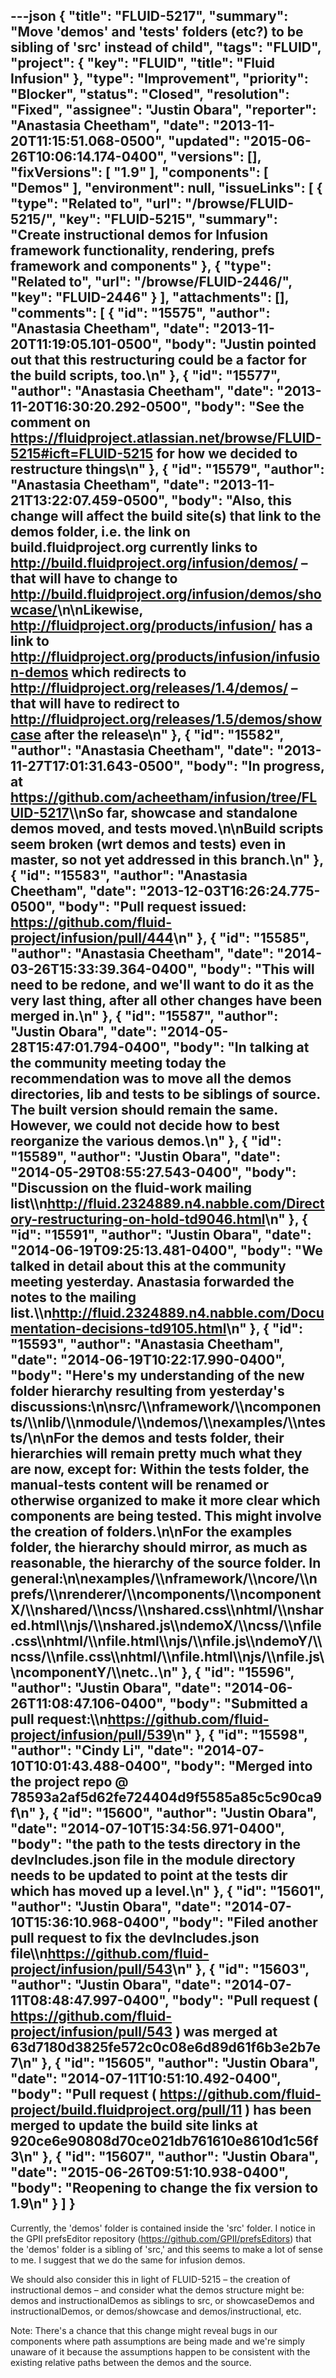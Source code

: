 ---json
{
  "title": "FLUID-5217",
  "summary": "Move 'demos' and 'tests' folders (etc?) to be sibling of 'src' instead of child",
  "tags": "FLUID",
  "project": {
    "key": "FLUID",
    "title": "Fluid Infusion"
  },
  "type": "Improvement",
  "priority": "Blocker",
  "status": "Closed",
  "resolution": "Fixed",
  "assignee": "Justin Obara",
  "reporter": "Anastasia Cheetham",
  "date": "2013-11-20T11:15:51.068-0500",
  "updated": "2015-06-26T10:06:14.174-0400",
  "versions": [],
  "fixVersions": [
    "1.9"
  ],
  "components": [
    "Demos"
  ],
  "environment": null,
  "issueLinks": [
    {
      "type": "Related to",
      "url": "/browse/FLUID-5215/",
      "key": "FLUID-5215",
      "summary": "Create instructional demos for Infusion framework functionality, rendering, prefs framework and components"
    },
    {
      "type": "Related to",
      "url": "/browse/FLUID-2446/",
      "key": "FLUID-2446"
    }
  ],
  "attachments": [],
  "comments": [
    {
      "id": "15575",
      "author": "Anastasia Cheetham",
      "date": "2013-11-20T11:19:05.101-0500",
      "body": "Justin pointed out that this restructuring could be a factor for the build scripts, too.\n"
    },
    {
      "id": "15577",
      "author": "Anastasia Cheetham",
      "date": "2013-11-20T16:30:20.292-0500",
      "body": "See the comment on <https://fluidproject.atlassian.net/browse/FLUID-5215#icft=FLUID-5215> for how we decided to restructure things\n"
    },
    {
      "id": "15579",
      "author": "Anastasia Cheetham",
      "date": "2013-11-21T13:22:07.459-0500",
      "body": "Also, this change will affect the build site(s) that link to the demos folder, i.e. the link on build.fluidproject.org currently links to <http://build.fluidproject.org/infusion/demos/> – that will have to change to <http://build.fluidproject.org/infusion/demos/showcase/>\n\nLikewise, <http://fluidproject.org/products/infusion/> has a link to <http://fluidproject.org/products/infusion/infusion-demos> which redirects to <http://fluidproject.org/releases/1.4/demos/> – that will have to redirect to <http://fluidproject.org/releases/1.5/demos/showcase> after the release\n"
    },
    {
      "id": "15582",
      "author": "Anastasia Cheetham",
      "date": "2013-11-27T17:01:31.643-0500",
      "body": "In progress, at <https://github.com/acheetham/infusion/tree/FLUID-5217>\\\nSo far, showcase and standalone demos moved, and tests moved.\n\nBuild scripts seem broken (wrt demos and tests) even in master, so not yet addressed in this branch.\n"
    },
    {
      "id": "15583",
      "author": "Anastasia Cheetham",
      "date": "2013-12-03T16:26:24.775-0500",
      "body": "Pull request issued: <https://github.com/fluid-project/infusion/pull/444>\n"
    },
    {
      "id": "15585",
      "author": "Anastasia Cheetham",
      "date": "2014-03-26T15:33:39.364-0400",
      "body": "This will need to be redone, and we'll want to do it as the very last thing, after all other changes have been merged in.\n"
    },
    {
      "id": "15587",
      "author": "Justin Obara",
      "date": "2014-05-28T15:47:01.794-0400",
      "body": "In talking at the community meeting today the recommendation was to move all the demos directories, lib and tests to be siblings of source. The built version should remain the same. However, we could not decide how to best reorganize the various demos.\n"
    },
    {
      "id": "15589",
      "author": "Justin Obara",
      "date": "2014-05-29T08:55:27.543-0400",
      "body": "Discussion on the fluid-work mailing list\\\n<http://fluid.2324889.n4.nabble.com/Directory-restructuring-on-hold-td9046.html>\n"
    },
    {
      "id": "15591",
      "author": "Justin Obara",
      "date": "2014-06-19T09:25:13.481-0400",
      "body": "We talked in detail about this at the community meeting yesterday. Anastasia forwarded the notes to the mailing list.\\\n<http://fluid.2324889.n4.nabble.com/Documentation-decisions-td9105.html>\n"
    },
    {
      "id": "15593",
      "author": "Anastasia Cheetham",
      "date": "2014-06-19T10:22:17.990-0400",
      "body": "Here's my understanding of the new folder hierarchy resulting from yesterday's discussions:\n\nsrc/\\\nframework/\\\ncomponents/\\\nlib/\\\nmodule/\\\ndemos/\\\nexamples/\\\ntests/\n\nFor the demos and tests folder, their hierarchies will remain pretty much what they are now, except for: Within the tests folder, the manual-tests content will be renamed or otherwise organized to make it more clear which components are being tested. This might involve the creation of folders.\n\nFor the examples folder, the hierarchy should mirror, as much as reasonable, the hierarchy of the source folder. In general:\n\nexamples/\\\nframework/\\\ncore/\\\nprefs/\\\nrenderer/\\\ncomponents/\\\ncomponentX/\\\nshared/\\\ncss/\\\nshared.css\\\nhtml/\\\nshared.html\\\njs/\\\nshared.js\\\ndemoX/\\\ncss/\\\nfile.css\\\nhtml/\\\nfile.html\\\njs/\\\nfile.js\\\ndemoY/\\\ncss/\\\nfile.css\\\nhtml/\\\nfile.html\\\njs/\\\nfile.js\\\ncomponentY/\\\netc..\n"
    },
    {
      "id": "15596",
      "author": "Justin Obara",
      "date": "2014-06-26T11:08:47.106-0400",
      "body": "Submitted a pull request:\\\n<https://github.com/fluid-project/infusion/pull/539>\n"
    },
    {
      "id": "15598",
      "author": "Cindy Li",
      "date": "2014-07-10T10:01:43.488-0400",
      "body": "Merged into the project repo @ 78593a2af5d62fe724404d9f5585a85c5c90ca9f\n"
    },
    {
      "id": "15600",
      "author": "Justin Obara",
      "date": "2014-07-10T15:34:56.971-0400",
      "body": "the path to the tests directory in the devIncludes.json file in the module directory needs to be updated to point at the tests dir which has moved up a level.\n"
    },
    {
      "id": "15601",
      "author": "Justin Obara",
      "date": "2014-07-10T15:36:10.968-0400",
      "body": "Filed another pull request to fix the devIncludes.json file\\\n<https://github.com/fluid-project/infusion/pull/543>\n"
    },
    {
      "id": "15603",
      "author": "Justin Obara",
      "date": "2014-07-11T08:48:47.997-0400",
      "body": "Pull request ( <https://github.com/fluid-project/infusion/pull/543> ) was merged at 63d7180d3825fe572c0c08e6d89d61f6b3e2b7e7\n"
    },
    {
      "id": "15605",
      "author": "Justin Obara",
      "date": "2014-07-11T10:51:10.492-0400",
      "body": "Pull request ( <https://github.com/fluid-project/build.fluidproject.org/pull/11> ) has been merged to update the build site links at 920ce6e90808d70ce021db761610e8610d1c56f3\n"
    },
    {
      "id": "15607",
      "author": "Justin Obara",
      "date": "2015-06-26T09:51:10.938-0400",
      "body": "Reopening to change the fix version to 1.9\n"
    }
  ]
}
---
Currently, the 'demos' folder is contained inside the 'src' folder. I notice in the GPII prefsEditor repository (<https://github.com/GPII/prefsEditors>) that the 'demos' folder is a sibling of 'src,' and this seems to make a lot of sense to me. I suggest that we do the same for infusion demos.

We should also consider this in light of FLUID-5215 – the creation of instructional demos – and consider what the demos structure might be: demos and instructionalDemos as siblings to src, or showcaseDemos and instructionalDemos, or demos/showcase and demos/instructional, etc.

Note: There's a chance that this change might reveal bugs in our components where path assumptions are being made and we're simply unaware of it because the assumptions happen to be consistent with the existing relative paths between the demos and the source.

        